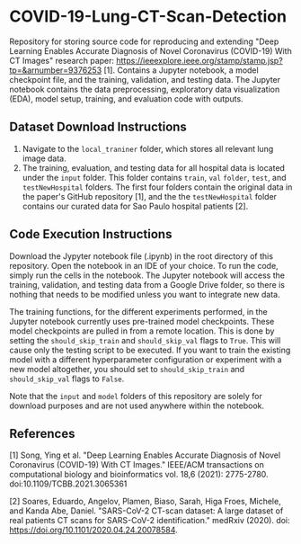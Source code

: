 # COVID-19-Lung-CT-Scan-Detection
Repository for storing source code for reproducing and extending "Deep Learning Enables Accurate Diagnosis of Novel Coronavirus (COVID-19) With CT Images" research paper: https://ieeexplore.ieee.org/stamp/stamp.jsp?tp=&arnumber=9376253 [1]. Contains a Jupyter notebook, a model checkpoint file, and the training, validation, and testing data. The Jupyter notebook contains the data preprocessing, exploratory data visualization (EDA), model setup, training, and evaluation code with outputs.

## Dataset Download Instructions
1. Navigate to the `local_traniner` folder, which stores all relevant lung image data.
2. The training, evaluation, and testing data for all hospital data is located under the `input` folder. This folder contains `train`, `val` `folder`, `test`, and `testNewHospital` folders. The first four folders contain the original data in the paper's GitHub repository [1], and the the `testNewHospital` folder contains our curated data for Sao Paulo hospital patients [2].

## Code Execution Instructions
Download the Jypyter notebook file (.ipynb) in the root directory of this repository. Open the notebook in an IDE of your choice. To run the code, simply run the cells in the notebook. The Jupyter notebook will access the training, validation, and testing data from a Google Drive folder, so there is nothing that needs to be modified unless you want to integrate new data.

The training functions, for the different experiments performed, in the Jupyter notebook currently uses pre-trained model checkpoints. These model checkpoints are pulled in from a remote location. This is done by setting the `should_skip_train` and `should_skip_val` flags to `True`. This will cause only the testing script to be executed. If you want to train the existing model with a different hyperparameter configuration or experiment with a new model altogether, you should set to `should_skip_train` and `should_skip_val` flags to `False`.

Note that the `input` and `model` folders of this repository are solely for download purposes and are not used anywhere within the notebook.

## References
[1] Song, Ying et al. "Deep Learning Enables Accurate Diagnosis of Novel Coronavirus (COVID-19) With
CT Images." IEEE/ACM transactions on computational biology and bioinformatics vol. 18,6 (2021):
2775-2780. doi:10.1109/TCBB.2021.3065361

[2] Soares, Eduardo, Angelov, Plamen, Biaso, Sarah, Higa Froes, Michele, and Kanda Abe, Daniel. "SARS-CoV-2 CT-scan dataset: A large dataset of real patients CT scans for SARS-CoV-2 identification." medRxiv (2020). doi: https://doi.org/10.1101/2020.04.24.20078584.
